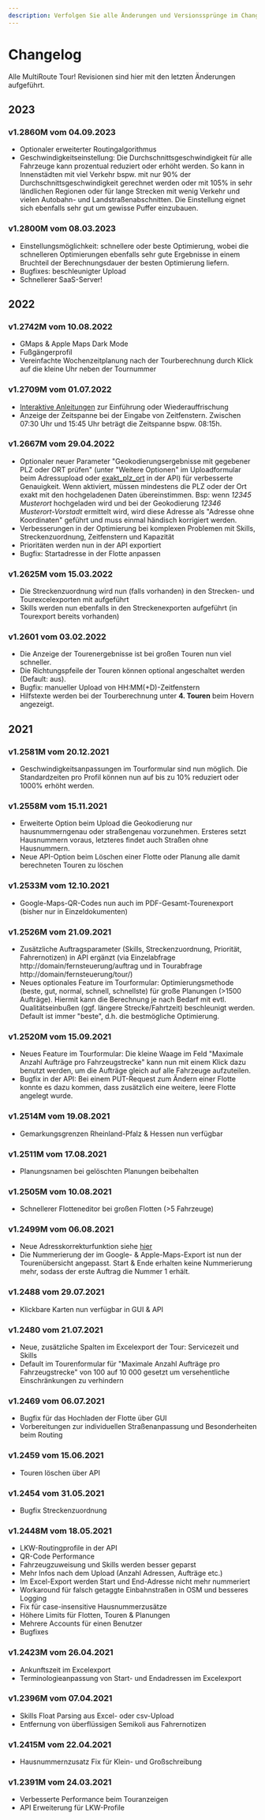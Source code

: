 ```yaml
---
description: Verfolgen Sie alle Änderungen und Versionssprünge im Changelog.
---
```


# Changelog

Alle MultiRoute Tour! Revisionen sind hier mit den letzten Änderungen aufgeführt.

## 2023

### v1.2860M vom 04.09.2023
- Optionaler erweiterter Routingalgorithmus
- Geschwindigkeitseinstellung: Die Durchschnittsgeschwindigkeit für alle Fahrzeuge kann prozentual reduziert oder erhöht werden. So kann in Innenstädten mit viel Verkehr bspw. mit nur 90% der Durchschnittsgeschwindigkeit gerechnet werden oder mit 105% in sehr ländlichen Regionen oder für lange Strecken mit wenig Verkehr und vielen Autobahn- und Landstraßenabschnitten. Die Einstellung eignet sich ebenfalls sehr gut um gewisse Puffer einzubauen.

### v1.2800M vom 08.03.2023
- Einstellungsmöglichkeit: schnellere oder beste Optimierung, wobei die schnelleren Optimierungen ebenfalls sehr gute Ergebnisse in einem Bruchteil der Berechnungsdauer der besten Optimierung liefern.
- Bugfixes: beschleunigter Upload
- Schnellerer SaaS-Server!

## 2022

### v1.2742M vom 10.08.2022
- GMaps & Apple Maps Dark Mode
- Fußgängerprofil 
- Vereinfachte Wochenzeitplanung nach der Tourberechnung durch Klick auf die kleine Uhr neben der Tournummer

### v1.2709M vom 01.07.2022
- [Interaktive Anleitungen](https://gbconsite.de/multiroute-tour-info-nr-02-2022/) zur Einführung oder Wiederauffrischung 
- Anzeige der Zeitspanne bei der Eingabe von Zeitfenstern. Zwischen 07:30 Uhr und 15:45 Uhr beträgt die Zeitspanne bspw. 08:15h.

### v1.2667M vom 29.04.2022
- Optionaler neuer Parameter "Geokodierungsergebnisse mit gegebener PLZ oder ORT prüfen" (unter "Weitere Optionen" im Uploadformular beim Adressupload oder [exakt_plz_ort](https://tour.multiroute.de/handbuch/routen/#adressen-hinzufugenupdaten) in der API) für verbesserte Genauigkeit. Wenn aktiviert, müssen mindestens die PLZ oder der Ort exakt mit den hochgeladenen Daten übereinstimmen. Bsp: wenn *12345 Musterort* hochgeladen wird und bei der Geokodierung *12346 Musterort-Vorstadt* ermittelt wird, wird diese Adresse als "Adresse ohne Koordinaten" geführt und muss einmal händisch korrigiert werden. 
- Verbesserungen in der Optimierung bei komplexen Problemen mit Skills, Streckenzuordnung, Zeitfenstern und Kapazität
- Prioritäten werden nun in der API exportiert
- Bugfix: Startadresse in der Flotte anpassen 

### v1.2625M vom 15.03.2022
- Die Streckenzuordnung wird nun (falls vorhanden) in den Strecken- und Tourexcelexporten mit aufgeführt
- Skills werden nun ebenfalls in den Streckenexporten aufgeführt (in Tourexport bereits vorhanden) 

### v1.2601 vom 03.02.2022
- Die Anzeige der Tourenergebnisse ist bei großen Touren nun viel schneller.
- Die Richtungspfeile der Touren können optional angeschaltet werden (Default: aus).
- Bugfix: manueller Upload von HH:MM(+D)-Zeitfenstern 
- Hilfstexte werden bei der Tourberechnung unter **4. Touren** beim Hovern angezeigt.

## 2021

### v1.2581M vom 20.12.2021
- Geschwindigkeitsanpassungen im Tourformular sind nun möglich. Die Standardzeiten pro Profil können nun auf bis zu 10% reduziert oder 1000% erhöht werden.

### v1.2558M vom 15.11.2021
- Erweiterte Option beim Upload die Geokodierung nur hausnummerngenau oder straßengenau vorzunehmen. Ersteres setzt Hausnummern voraus, letzteres findet auch Straßen ohne Hausnummern.
- Neue API-Option beim Löschen einer Flotte oder Planung alle damit berechneten Touren zu löschen 

### v1.2533M vom 12.10.2021
- Google-Maps-QR-Codes nun auch im PDF-Gesamt-Tourenexport (bisher nur in Einzeldokumenten)

### v1.2526M vom 21.09.2021
- Zusätzliche Auftragsparameter (Skills, Streckenzuordnung, Priorität, Fahrernotizen) in API ergänzt (via Einzelabfrage http://domain/fernsteuerung/auftrag und in Tourabfrage http://domain/fernsteuerung/tour/<tour-id>)
- Neues optionales Feature im Tourformular: Optimierungsmethode (beste, gut, normal, schnell, schnellste) für große Planungen (>1500 Aufträge). Hiermit kann die Berechnung je nach Bedarf mit evtl. Qualitätseinbußen (ggf. längere Strecke/Fahrtzeit) beschleunigt werden. Default ist immer "beste", d.h. die bestmögliche Optimierung.

### v1.2520M vom 15.09.2021
- Neues Feature im Tourformular: Die kleine Waage im Feld "Maximale Anzahl Aufträge pro Fahrzeugstrecke" kann nun mit einem Klick dazu benutzt werden, um die Aufträge gleich auf alle Fahrzeuge aufzuteilen.
- Bugfix in der API: Bei einem PUT-Request zum Ändern einer Flotte konnte es dazu kommen, dass zusätzlich eine weitere, leere Flotte angelegt wurde. 

### v1.2514M vom 19.08.2021
- Gemarkungsgrenzen Rheinland-Pfalz & Hessen nun verfügbar

### v1.2511M vom 17.08.2021
- Planungsnamen bei gelöschten Planungen beibehalten

### v1.2505M vom 10.08.2021
- Schnellerer Flotteneditor bei großen Flotten (>5 Fahrzeuge)

### v1.2499M vom 06.08.2021
- Neue Adresskorrekturfunktion siehe [hier](https://multiroute-tour.de/tipps/#adressen-korrigieren-mit-google-maps) 
- Die Nummerierung der im Google- & Apple-Maps-Export ist nun der Tourenübersicht angepasst. Start & Ende erhalten keine Nummerierung mehr, sodass der erste Auftrag die Nummer 1 erhält.

### v1.2488 vom 29.07.2021
- Klickbare Karten nun verfügbar in GUI & API 

### v1.2480 vom 21.07.2021
- Neue, zusätzliche Spalten im Excelexport der Tour: Servicezeit und Skills 
- Default im Tourenformular für "Maximale Anzahl Aufträge pro Fahrzeugstrecke" von 100 auf 10 000 gesetzt um versehentliche Einschränkungen zu verhindern

### v1.2469 vom 06.07.2021
- Bugfix für das Hochladen der Flotte über GUI 
- Vorbereitungen zur individuellen Straßenanpassung und Besonderheiten beim Routing

### v1.2459 vom 15.06.2021
- Touren löschen über API

### v1.2454 vom 31.05.2021
- Bugfix Streckenzuordnung

### v1.2448M vom 18.05.2021
- LKW-Routingprofile in der API
- QR-Code Performance
- Fahrzeugzuweisung und Skills werden besser geparst
- Mehr Infos nach dem Upload (Anzahl Adressen, Aufträge etc.)
- Im Excel-Export werden Start und End-Adresse nicht mehr nummeriert
- Workaround für falsch getaggte Einbahnstraßen in OSM und besseres Logging
- Fix für case-insensitive Hausnummerzusätze
- Höhere Limits für Flotten, Touren & Planungen
- Mehrere Accounts für einen Benutzer
- Bugfixes

### v1.2423M vom 26.04.2021
- Ankunftszeit im Excelexport
- Terminologieanpassung von Start- und Endadressen im Excelexport

### v1.2396M vom 07.04.2021
- Skills Float Parsing aus Excel- oder csv-Upload
- Entfernung von überflüssigen Semikoli aus Fahrernotizen

### v1.2415M vom 22.04.2021
- Hausnummernzusatz Fix für Klein- und Großschreibung

### v1.2391M vom 24.03.2021
- Verbesserte Performance beim Touranzeigen
- API Erweiterung für LKW-Profile
